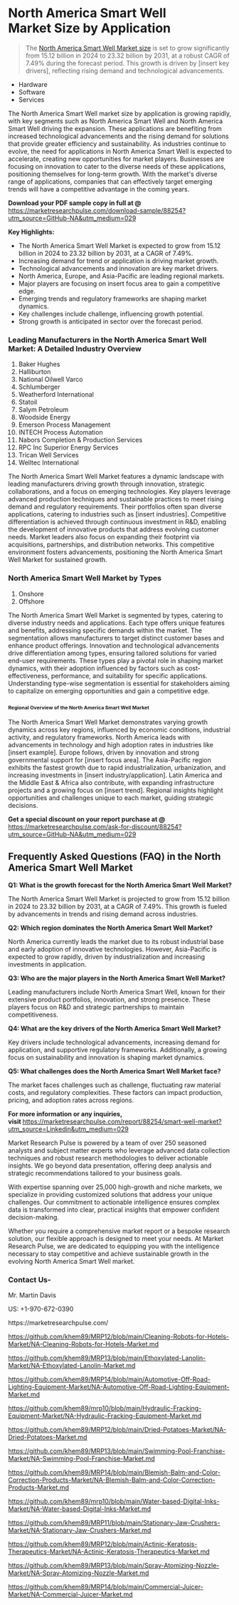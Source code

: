 <h1>North America Smart Well Market&nbsp;Size by Application</h1><blockquote><p>The <a href="https://marketresearchpulse.com/download-sample/88254?utm_source=GitHub-NA&amp;utm_medium=029">North America Smart Well Market size</a> is set to grow significantly from 15.12 billion in 2024 to 23.32 billion by 2031, at a robust CAGR of 7.49% during the forecast period. This growth is driven by [insert key drivers], reflecting rising demand and technological advancements.</p></blockquote><ul><li>Hardware <li> Software <li> Services</li></ul><p>The North America Smart Well market size by application is growing rapidly, with key segments such as North America Smart Well and North America Smart Well driving the expansion. These applications are benefiting from increased technological advancements and the rising demand for solutions that provide greater efficiency and sustainability. As industries continue to evolve, the need for applications in North America Smart Well is expected to accelerate, creating new opportunities for market players. Businesses are focusing on innovation to cater to the diverse needs of these applications, positioning themselves for long-term growth. With the market's diverse range of applications, companies that can effectively target emerging trends will have a competitive advantage in the coming years.</p><p><strong>Download your PDF sample copy in full at @ </strong><a href="https://marketresearchpulse.com/download-sample/88254?utm_source=GitHub-NA&amp;utm_medium=029">https://marketresearchpulse.com/download-sample/88254?utm_source=GitHub-NA&amp;utm_medium=029</a></p><p><strong>Key Highlights: </strong></p><ul><li>The North America Smart Well Market is expected to grow from 15.12 billion in 2024 to 23.32 billion by 2031, at a CAGR of 7.49%.</li><li>Increasing demand for trend or application is driving market growth.</li><li>Technological advancements and innovation are key market drivers.</li><li>North America, Europe, and Asia-Pacific are leading regional markets.</li><li>Major players are focusing on insert focus area to gain a competitive edge.</li><li>Emerging trends and regulatory frameworks are shaping market dynamics.</li><li>Key challenges include challenge, influencing growth potential.</li><li>Strong growth is anticipated in sector over the forecast period.</li></ul><h3>Leading Manufacturers in the North America Smart Well Market: A Detailed Industry Overview</h3><ol><li>Baker Hughes</li><li>Halliburton</li><li>National Oilwell Varco</li><li>Schlumberger</li><li>Weatherford International</li><li>Statoil</li><li>Salym Petroleum</li><li>Woodside Energy</li><li>Emerson Process Management</li><li>INTECH Process Automation</li><li>Nabors Completion & Production Services</li><li>RPC Inc Superior Energy Services</li><li>Trican Well Services</li><li>Welltec International</li></ol><div class="flex max-w-full flex-col flex-grow"><div class="min-h-8 text-message flex w-full flex-col items-end gap-2 whitespace-normal break-words [.text-message+&amp;]:mt-5" dir="auto" data-message-author-role="assistant" data-message-id="fd8432e4-4910-450d-b182-61b7bfb0a01f" data-message-model-slug="gpt-4o"><div class="flex w-full flex-col gap-1 empty:hidden first:pt-[3px]"><div class="markdown prose w-full break-words dark:prose-invert light"><p>The North America Smart Well Market features a dynamic landscape with leading manufacturers driving growth through innovation, strategic collaborations, and a focus on emerging technologies. Key players leverage advanced production techniques and sustainable practices to meet rising demand and regulatory requirements. Their portfolios often span diverse applications, catering to industries such as [insert industries]. Competitive differentiation is achieved through continuous investment in R&amp;D, enabling the development of innovative products that address evolving customer needs. Market leaders also focus on expanding their footprint via acquisitions, partnerships, and distribution networks. This competitive environment fosters advancements, positioning the North America Smart Well Market for sustained growth.</p></div></div></div></div><h3>North America Smart Well Market by Types</h3><ol><li>Onshore <li> Offshore</li></ol><div class="flex max-w-full flex-col flex-grow"><div class="min-h-8 text-message flex w-full flex-col items-end gap-2 whitespace-normal break-words [.text-message+&amp;]:mt-5" dir="auto" data-message-author-role="assistant" data-message-id="084470be-0bb7-4664-bddf-5156b4f41249" data-message-model-slug="gpt-4o-mini"><div class="flex w-full flex-col gap-1 empty:hidden first:pt-[3px]"><div class="markdown prose w-full break-words dark:prose-invert light"><p>The North America Smart Well Market is segmented by types, catering to diverse industry needs and applications. Each type offers unique features and benefits, addressing specific demands within the market. The segmentation allows manufacturers to target distinct customer bases and enhance product offerings. Innovation and technological advancements drive differentiation among types, ensuring tailored solutions for varied end-user requirements. These types play a pivotal role in shaping market dynamics, with their adoption influenced by factors such as cost-effectiveness, performance, and suitability for specific applications. Understanding type-wise segmentation is essential for stakeholders aiming to capitalize on emerging opportunities and gain a competitive edge.</p></div></div></div></div><h3><span style="font-size: 11px;">Regional Overview of the North America Smart Well Market</span></h3><div class="flex max-w-full flex-col flex-grow"><div class="min-h-8 text-message flex w-full flex-col items-end gap-2 whitespace-normal break-words [.text-message+&amp;]:mt-5" dir="auto" data-message-author-role="assistant" data-message-id="e9038762-ce64-4e30-91c9-9bd413514231" data-message-model-slug="gpt-4o-mini"><div class="flex w-full flex-col gap-1 empty:hidden first:pt-[3px]"><div class="markdown prose w-full break-words dark:prose-invert light"><p>The North America Smart Well Market demonstrates varying growth dynamics across key regions, influenced by economic conditions, industrial activity, and regulatory frameworks. North America leads with advancements in technology and high adoption rates in industries like [insert example]. Europe follows, driven by innovation and strong governmental support for [insert focus area]. The Asia-Pacific region exhibits the fastest growth due to rapid industrialization, urbanization, and increasing investments in [insert industry/application]. Latin America and the Middle East &amp; Africa also contribute, with expanding infrastructure projects and a growing focus on [insert trend]. Regional insights highlight opportunities and challenges unique to each market, guiding strategic decisions.</p></div></div></div></div><p><strong>Get a special discount on your report purchase at @ </strong><a href="https://marketresearchpulse.com/ask-for-discount/88254?utm_source=GitHub-NA&amp;utm_medium=029">https://marketresearchpulse.com/ask-for-discount/88254?utm_source=GitHub-NA&amp;utm_medium=029</a></p><h2>Frequently Asked Questions (FAQ) in the North America Smart Well Market</h2><p><strong>Q1: What is the growth forecast for the North America Smart Well Market?</strong></p><p>The North America Smart Well Market is projected to grow from 15.12 billion in 2024 to 23.32 billion by 2031, at a CAGR of 7.49%. This growth is fueled by advancements in trends and rising demand across industries.</p><p><strong>Q2: Which region dominates the North America Smart Well Market?</strong></p><p>North America currently leads the market due to its robust industrial base and early adoption of innovative technologies. However, Asia-Pacific is expected to grow rapidly, driven by industrialization and increasing investments in application.</p><p><strong>Q3: Who are the major players in the North America Smart Well Market?</strong></p><p>Leading manufacturers include North America Smart Well, known for their extensive product portfolios, innovation, and strong presence. These players focus on R&amp;D and strategic partnerships to maintain competitiveness.</p><p><strong>Q4: What are the key drivers of the North America Smart Well Market?</strong></p><p>Key drivers include technological advancements, increasing demand for application, and supportive regulatory frameworks. Additionally, a growing focus on sustainability and innovation is shaping market dynamics.</p><p><strong>Q5: What challenges does the North America Smart Well Market face?</strong></p><p>The market faces challenges such as challenge, fluctuating raw material costs, and regulatory complexities. These factors can impact production, pricing, and adoption rates across regions.</p><p><strong>For more information or any inquiries, visit&nbsp;</strong><a href="https://marketresearchpulse.com/report/88254/smart-well-market?utm_source=Linkedin&utm_medium=029">https://marketresearchpulse.com/report/88254/smart-well-market?utm_source=Linkedin&utm_medium=029</a></p><p>Market Research Pulse is powered by a team of over 250 seasoned analysts and subject matter experts who leverage advanced data collection techniques and robust research methodologies to deliver actionable insights. We go beyond data presentation, offering deep analysis and strategic recommendations tailored to your business goals.</p><p>With expertise spanning over 25,000 high-growth and niche markets, we specialize in providing customized solutions that address your unique challenges. Our commitment to actionable intelligence ensures complex data is transformed into clear, practical insights that empower confident decision-making.</p><p>Whether you require a comprehensive market report or a bespoke research solution, our flexible approach is designed to meet your needs. At Market Research Pulse, we are dedicated to equipping you with the intelligence necessary to stay competitive and achieve sustainable growth in the evolving North America Smart Well market.</p><h3><strong>Contact Us-</strong></h3><p>Mr. Martin Davis</p><p>US: +1-970-672-0390</p><p>https://marketresearchpulse.com/</p><p><a href="https://github.com/khem89/MRP12/blob/main/Cleaning-Robots-for-Hotels-Market/NA-Cleaning-Robots-for-Hotels-Market.md">https://github.com/khem89/MRP12/blob/main/Cleaning-Robots-for-Hotels-Market/NA-Cleaning-Robots-for-Hotels-Market.md</a></p><p><a href="https://github.com/khem89/MRP13/blob/main/Ethoxylated-Lanolin-Market/NA-Ethoxylated-Lanolin-Market.md">https://github.com/khem89/MRP13/blob/main/Ethoxylated-Lanolin-Market/NA-Ethoxylated-Lanolin-Market.md</a></p><p><a href="https://github.com/khem89/MRP14/blob/main/Automotive-Off-Road-Lighting-Equipment-Market/NA-Automotive-Off-Road-Lighting-Equipment-Market.md">https://github.com/khem89/MRP14/blob/main/Automotive-Off-Road-Lighting-Equipment-Market/NA-Automotive-Off-Road-Lighting-Equipment-Market.md</a></p><p><a href="https://github.com/khem89/mrp10/blob/main/Hydraulic-Fracking-Equipment-Market/NA-Hydraulic-Fracking-Equipment-Market.md">https://github.com/khem89/mrp10/blob/main/Hydraulic-Fracking-Equipment-Market/NA-Hydraulic-Fracking-Equipment-Market.md</a></p><p><a href="https://github.com/khem89/MRP12/blob/main/Dried-Potatoes-Market/NA-Dried-Potatoes-Market.md">https://github.com/khem89/MRP12/blob/main/Dried-Potatoes-Market/NA-Dried-Potatoes-Market.md</a></p><p><a href="https://github.com/khem89/MRP13/blob/main/Swimming-Pool-Franchise-Market/NA-Swimming-Pool-Franchise-Market.md">https://github.com/khem89/MRP13/blob/main/Swimming-Pool-Franchise-Market/NA-Swimming-Pool-Franchise-Market.md</a></p><p><a href="https://github.com/khem89/MRP14/blob/main/Blemish-Balm-and-Color-Correction-Products-Market/NA-Blemish-Balm-and-Color-Correction-Products-Market.md">https://github.com/khem89/MRP14/blob/main/Blemish-Balm-and-Color-Correction-Products-Market/NA-Blemish-Balm-and-Color-Correction-Products-Market.md</a></p><p><a href="https://github.com/khem89/mrp10/blob/main/Water-based-Digital-Inks-Market/NA-Water-based-Digital-Inks-Market.md">https://github.com/khem89/mrp10/blob/main/Water-based-Digital-Inks-Market/NA-Water-based-Digital-Inks-Market.md</a></p><p><a href="https://github.com/khem89/MRP11/blob/main/Stationary-Jaw-Crushers-Market/NA-Stationary-Jaw-Crushers-Market.md">https://github.com/khem89/MRP11/blob/main/Stationary-Jaw-Crushers-Market/NA-Stationary-Jaw-Crushers-Market.md</a></p><p><a href="https://github.com/khem89/MRP12/blob/main/Actinic-Keratosis-Therapeutics-Market/NA-Actinic-Keratosis-Therapeutics-Market.md">https://github.com/khem89/MRP12/blob/main/Actinic-Keratosis-Therapeutics-Market/NA-Actinic-Keratosis-Therapeutics-Market.md</a></p><p><a href="https://github.com/khem89/MRP13/blob/main/Spray-Atomizing-Nozzle-Market/NA-Spray-Atomizing-Nozzle-Market.md">https://github.com/khem89/MRP13/blob/main/Spray-Atomizing-Nozzle-Market/NA-Spray-Atomizing-Nozzle-Market.md</a></p><p><a href="https://github.com/khem89/MRP14/blob/main/Commercial-Juicer-Market/NA-Commercial-Juicer-Market.md">https://github.com/khem89/MRP14/blob/main/Commercial-Juicer-Market/NA-Commercial-Juicer-Market.md</a></p>
